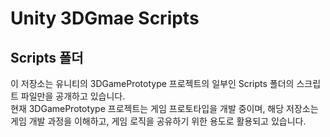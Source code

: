 # Unity 3DGmae Scripts

## Scripts 폴더
이 저장소는 유니티의 3DGamePrototype 프로젝트의 일부인 Scripts 폴더의 스크립트 파일만을 공개하고 있습니다.  
현재 3DGamePrototype 프로젝트는 게임 프로토타입을 개발 중이며, 해당 저장소는 게임 개발 과정을 이해하고, 게임 로직을 공유하기 위한 용도로 활용되고 있습니다.
